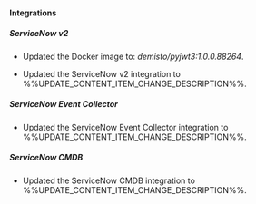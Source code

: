 
#### Integrations

##### ServiceNow v2
- Updated the Docker image to: *demisto/pyjwt3:1.0.0.88264*.





- Updated the ServiceNow v2 integration to %%UPDATE_CONTENT_ITEM_CHANGE_DESCRIPTION%%.

##### ServiceNow Event Collector

- Updated the ServiceNow Event Collector integration to %%UPDATE_CONTENT_ITEM_CHANGE_DESCRIPTION%%.

##### ServiceNow CMDB

- Updated the ServiceNow CMDB integration to %%UPDATE_CONTENT_ITEM_CHANGE_DESCRIPTION%%.
